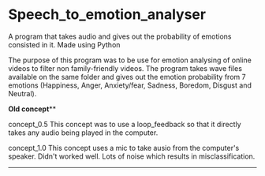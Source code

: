 # Speech_to_emotion_analyser
A program that takes audio and gives out the probability of emotions consisted in it. Made using Python

The purpose of this program was to be use for emotion analysing of online videos to filter non family-friendly videos. 
The program takes wave files available on the same folder and gives out the emotion probability from 7 emotions (Happiness, Anger, Anxiety/fear, Sadness, Boredom, Disgust and Neutral).



************Old concept**************

concept_0.5
This concept was to use a loop_feedback so that it directly takes any audio being played in the computer.

concept_1.0
This concept uses a mic to take ausio from the computer's speaker. Didn't worked well. Lots of noise which results in misclassification.

**************************************

